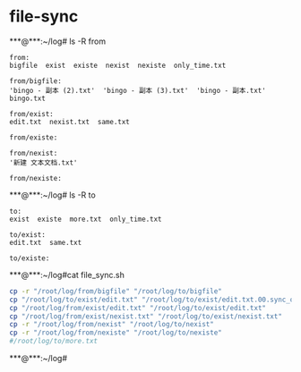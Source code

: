 # file-sync
\*\*\*@\*\*\*:~/log# ls -R from
```
from:
bigfile  exist  existe  nexist  nexiste  only_time.txt

from/bigfile:
'bingo - 副本 (2).txt'  'bingo - 副本 (3).txt'  'bingo - 副本.txt'   bingo.txt

from/exist:
edit.txt  nexist.txt  same.txt

from/existe:

from/nexist:
'新建 文本文档.txt'

from/nexiste:
```
\*\*\*@\*\*\*:~/log# ls -R to
```
to:
exist  existe  more.txt  only_time.txt

to/exist:
edit.txt  same.txt

to/existe:
```
\*\*\*@\*\*\*:~/log#cat file_sync.sh
```sh
cp -r "/root/log/from/bigfile" "/root/log/to/bigfile"
cp "/root/log/to/exist/edit.txt" "/root/log/to/exist/edit.txt.00.sync_old"
cp "/root/log/from/exist/edit.txt" "/root/log/to/exist/edit.txt"
cp "/root/log/from/exist/nexist.txt" "/root/log/to/exist/nexist.txt"
cp -r "/root/log/from/nexist" "/root/log/to/nexist"
cp -r "/root/log/from/nexiste" "/root/log/to/nexiste"
#/root/log/to/more.txt
```
\*\*\*@\*\*\*:~/log#
